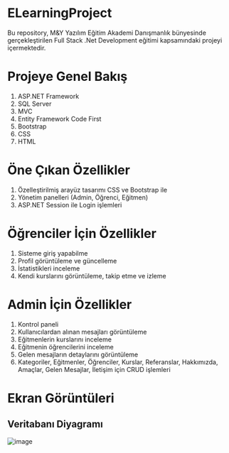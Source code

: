 # ELearningProject
Bu repository, M&Y Yazılım Eğitim Akademi Danışmanlık bünyesinde gerçekleştirilen Full Stack .Net Development eğitimi kapsamındaki projeyi içermektedir.

# Projeye Genel Bakış
1. ASP.NET Framework
1. SQL Server
1. MVC
1. Entity Framework Code First
1. Bootstrap
1. CSS
1. HTML
# Öne Çıkan Özellikler
1. Özelleştirilmiş arayüz tasarımı CSS ve Bootstrap ile
1. Yönetim panelleri (Admin, Öğrenci, Eğitmen)
1. ASP.NET Session ile Login işlemleri

# Öğrenciler İçin Özellikler
1. Sisteme giriş yapabilme
1. Profil görüntüleme ve güncelleme
1. İstatistikleri inceleme
1. Kendi kurslarını görüntüleme, takip etme ve izleme

# Admin İçin Özellikler
1. Kontrol paneli
1. Kullanıcılardan alınan mesajları görüntüleme
1. Eğitmenlerin kurslarını inceleme
1. Eğitmenin öğrencilerini inceleme
1. Gelen mesajların detaylarını görüntüleme
1. Kategoriler, Eğitmenler, Öğrenciler, Kurslar, Referanslar, Hakkımızda, Amaçlar, Gelen Mesajlar, İletişim için CRUD işlemleri

# Ekran Görüntüleri
## Veritabanı Diyagramı
![image](https://github.com/Aydinmfatih/MyELearningProject/assets/46519508/6269b4ff-7705-418a-8dc5-34060d2f7a52)
